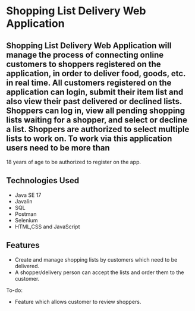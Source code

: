 # Shopping List Delivery Web Application

## Shopping List Delivery Web Application will manage the process of connecting online customers to shoppers registered on the application, in order to deliver food, goods, etc. in real time. All customers registered on the application can login, submit their item list and also view their past delivered or declined lists. Shoppers can log in, view all pending shopping lists waiting for a shopper, and select or decline a list. Shoppers are authorized to select multiple lists to work on. To work via this application users need to be more than
18 years of age to be authorized to register on the app.

## Technologies Used

* Java SE 17
* Javalin
* SQL
* Postman
* Selenium
* HTML,CSS and JavaScript


## Features

* Create and manage shopping lists by customers which need to be delivered.
* A shopper/delivery person can accept the lists and order them to the customer.




To-do:
* Feature which allows customer to review shoppers.

   
